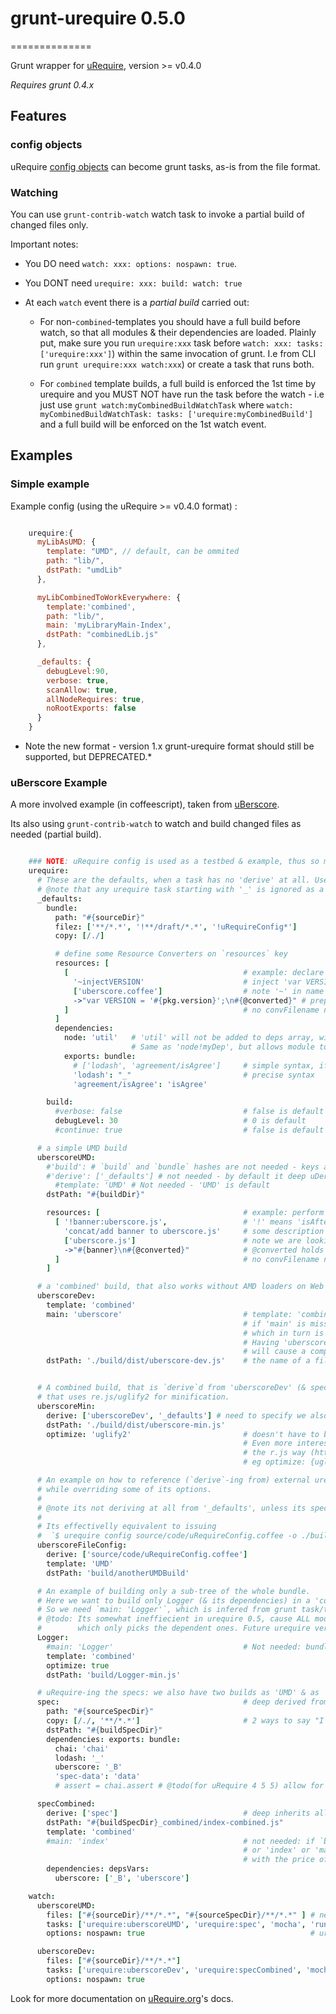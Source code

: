 # grunt-urequire 0.5.0
==============

Grunt wrapper for [uRequire](https://github.com/anodynos/uRequire), version >= v0.4.0

*Requires grunt 0.4.x*

## Features

### config objects

uRequire [config objects](http://urequire.org/urequireconfigmasterdefaults.coffee#config-usage) can become grunt tasks, as-is from the file format.

### Watching

You can use `grunt-contrib-watch` watch task to invoke a partial build of changed files only.

Important notes:

  * You DO need `watch: xxx: options: nospawn: true`.

  * You DONT need `urequire: xxx: build: watch: true`

  * At each `watch` event there is a *partial build* carried out:

    * For non-`combined`-templates you should have a full build before watch, so that all modules & their dependencies are loaded. Plainly put, make sure you run `urequire:xxx` task before `watch: xxx: tasks: ['urequire:xxx']`) within the same invocation of grunt. I.e from CLI run `grunt urequire:xxx watch:xxx`) or create a task that runs both.

    * For `combined` template builds, a full build is enforced the 1st time by urequire and you MUST NOT have run the task before the watch - i.e just use `grunt watch:myCombinedBuildWatchTask` where `watch: myCombinedBuildWatchTask: tasks: ['urequire:myCombinedBuild']` and a full build will be enforced on the 1st watch event.

## Examples

### Simple example

Example config (using the uRequire >= v0.4.0 format) :

```javascript

    urequire:{
      myLibAsUMD: {
        template: "UMD", // default, can be ommited
        path: "lib/",
        dstPath: "umdLib"
      },

      myLibCombinedToWorkEverywhere: {
        template:'combined',
        path: "lib/",
        main: 'myLibraryMain-Index',
        dstPath: "combinedLib.js"
      },

      _defaults: {
        debugLevel:90,
        verbose: true,
        scanAllow: true,
        allNodeRequires: true,
        noRootExports: false
      }
    }
```

* Note the new format - version 1.x grunt-urequire format should still be supported, but DEPRECATED.*

### uBerscore Example

A more involved example (in coffeescript), taken from [uBerscore](http://github.com/anodynos/uBerscore).

Its also using `grunt-contrib-watch` to watch and build changed files as needed (partial build).

```coffeescript

    ### NOTE: uRequire config is used as a testbed & example, thus so many comments :-) ###
    urequire:
      # These are the defaults, when a task has no 'derive' at all. Use derive:[] to skip deriving it.
      # @note that any urequire task starting with '_' is ignored as a grunt target and only used for `derive`-ing.
      _defaults:
        bundle:
          path: "#{sourceDir}"
          filez: ['**/*.*', '!**/draft/*.*', '!uRequireConfig*']
          copy: [/./]

          # define some Resource Converters on `resources` key
          resources: [
            [                                       # example: declare an RC to perform some 'concat/inject' job.
              '~injectVERSION'                      # inject 'var VERSION=xxx' inside the module's code, BEFORE running the template
              ['uberscore.coffee']                  # note '~' in name means `isMatchSrcFilename:true` - matching `uberscore.coffee`, instead of dstFilename `uberscore.js`
              ->"var VERSION = '#{pkg.version}';\n#{@converted}" # prepend to @converted (TextResource instance @converted -javascript- code)
            ]                                       # no convFilename needed
          ]
          dependencies:
            node: 'util'   # 'util' will not be added to deps array, will be available only on nodejs execution.
                           # Same as 'node!myDep', but allows module to run on nodejs without conversion
            exports: bundle:
              # ['lodash', 'agreement/isAgree']     # simple syntax, if depVars can be derived from AMD code
              'lodash': "_"                         # precise syntax
              'agreement/isAgree': 'isAgree'

        build:
          #verbose: false                           # false is default
          debugLevel: 30                            # 0 is default
          #continue: true                           # false is default

      # a simple UMD build
      uberscoreUMD:
        #'build': # `build` and `bundle` hashes are not needed - keys are safelly recognised, even if they're not in them.
        #'derive': ['_defaults'] # not needed - by default it deep uDerives all '_defaults'. To avoid use `derive:[]`.
          #template: 'UMD' # Not needed - 'UMD' is default
        dstPath: "#{buildDir}"

        resources: [                                # example: perform some 'concat' job, AFTER the template conversion is done.
          [ '!banner:uberscore.js',                 # '!' means 'isAfterTemplate: true'
            'concat/add banner to uberscore.js'     # some description
            ['uberscore.js']                        # note we are looking to change the dstFilename `uberscore.js` (not `uberscore.coffee`). We could have used ~ to match srcFilename
            ->"#{banner}\n#{@converted}"            # @converted holds our converted UMD code, since this RC runs AFTER the template conversion
          ]                                         # no convFilename needed
        ]

      # a 'combined' build, that also works without AMD loaders on Web
      uberscoreDev:
        template: 'combined'
        main: 'uberscore'                           # template: 'combined' requires a 'main' module.
                                                    # if 'main' is missing, then main is assumed to be `bundleName`,
                                                    # which in turn is assumed to be grunt's @target ('uberscoreDev' in this case).
                                                    # Having 'uberscoreDev' as the bundle.name/main, but no module by that name (or 'index' or 'main')
                                                    # will cause a compilation error. Its better to be precise anyway, in case this config is used outside grunt :-)
        dstPath: './build/dist/uberscore-dev.js'    # the name of a file instead of a directory is needed for 'combined'


      # A combined build, that is `derive`d from 'uberscoreDev' (& specifically '_defaults')
      # that uses re.js/uglify2 for minification.
      uberscoreMin:
        derive: ['uberscoreDev', '_defaults'] # need to specify we also need '_defaults', in this order.
        dstPath: './build/dist/uberscore-min.js'
        optimize: 'uglify2'                         # doesn't have to be a String. `true` selects 'uglify2' also. It can also be 'uglify'.
                                                    # Even more interestingly, u can pass any 'uglify2' (or 'uglify') keys,
                                                    # the r.js way (https://github.com/jrburke/r.js/blob/master/build/example.build.js)
                                                    # eg optimize: {uglify2: output: beautify: true}

      # An example on how to reference (`derive`-ing from) external urequire config file(s),
      # while overriding some of its options.
      #
      # @note its not deriving at all from '_defaults', unless its specified.
      #
      # Its effectivelly equivalent to issuing
      #  `$ urequire config source/code/uRequireConfig.coffee -o ./build/code -t UMD`
      uberscoreFileConfig:
        derive: ['source/code/uRequireConfig.coffee']
        template: 'UMD'
        dstPath: 'build/anotherUMDBuild'

      # An example of building only a sub-tree of the whole bundle.
      # Here we want to build only Logger (& its dependencies) in a 'combined' build using almond.
      # So we need `main: 'Logger'`, which is infered from grunt task/target name
      # @todo: Its somewhat ineffiecient in urequire 0.5, cause ALL modules are converted to AMD first, used as input to rjs.optimize
      #        which only picks the dependent ones. Future urequire versions should fix this.
      Logger:
        #main: 'Logger'                             # Not needed: bundle.main & consequently bundle.name inherit grunt's task/target 'Logger' name
        template: 'combined'
        optimize: true
        dstPath: 'build/Logger-min.js'

      # uRequire-ing the specs: we also have two builds as 'UMD' & as 'combined'
      spec:                                         # deep derived from all '_defaults', by default :-)
        path: "#{sourceSpecDir}"
        copy: [/./, '**/*.*']                       # 2 ways to say "I want all non-`resource` matched files to be copied to build.dstPath"
        dstPath: "#{buildSpecDir}"
        dependencies: exports: bundle:
          chai: 'chai'
          lodash: '_'
          uberscore: '_B'
          'spec-data': 'data'
          # assert = chai.assert # @todo(for uRequire 4 5 5) allow for . notation to refer to export!

      specCombined:
        derive: ['spec']                            # deep inherits all of 'spec' BUT none of '_defaults':-)
        dstPath: "#{buildSpecDir}_combined/index-combined.js"
        template: 'combined'
        #main: 'index'                              # not needed: if `bundle.main` is undefined it defaults to `bundle.bundleName`
                                                    # or 'index' or 'main' (whichever found 1st as a module on bundleRoot)
                                                    # with the price of a warning! In spec's case, THERE IS a module 'index.coffee' which is picked.
        dependencies: depsVars:
          uberscore: ['_B', 'uberscore']

    watch:
      uberscoreUMD:
        files: ["#{sourceDir}/**/*.*", "#{sourceSpecDir}/**/*.*" ] # new subdirs dont work - https://github.com/gruntjs/grunt-contrib-watch/issues/70
        tasks: ['urequire:uberscoreUMD', 'urequire:spec', 'mocha', 'runBuildExample']
        options: nospawn: true                                     # urequire watch works only with `nospawn: true`

      uberscoreDev:
        files: ["#{sourceDir}/**/*.*"]
        tasks: ['urequire:uberscoreDev', 'urequire:specCombined', 'mocha', 'runAlmondBuildExample']
        options: nospawn: true

```

Look for more documentation on [uRequire.org](http://uRequire.org)'s docs.